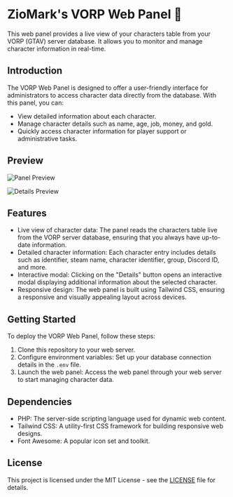# ZioMark's VORP Web Panel 🚀

This web panel provides a live view of your characters table from your VORP (GTAV) server database. It allows you to monitor and manage character information in real-time.

## Introduction

The VORP Web Panel is designed to offer a user-friendly interface for administrators to access character data directly from the database. With this panel, you can:

- View detailed information about each character.
- Manage character details such as name, age, job, money, and gold.
- Quickly access character information for player support or administrative tasks.

## Preview
![Panel Preview](https://i.imgur.com/4J15QmT.png)

![Details Preview](https://i.imgur.com/obmH9D4.png)


## Features

- Live view of character data: The panel reads the characters table live from the VORP server database, ensuring that you always have up-to-date information.
- Detailed character information: Each character entry includes details such as identifier, steam name, character identifier, group, Discord ID, and more.
- Interactive modal: Clicking on the "Details" button opens an interactive modal displaying additional information about the selected character.
- Responsive design: The web panel is built using Tailwind CSS, ensuring a responsive and visually appealing layout across devices.

## Getting Started

To deploy the VORP Web Panel, follow these steps:

1. Clone this repository to your web server.
2. Configure environment variables: Set up your database connection details in the `.env` file.
3. Launch the web panel: Access the web panel through your web server to start managing character data.

## Dependencies

- PHP: The server-side scripting language used for dynamic web content.
- Tailwind CSS: A utility-first CSS framework for building responsive web designs.
- Font Awesome: A popular icon set and toolkit.

## License

This project is licensed under the MIT License - see the [LICENSE](https://github.com/ZioMark-s-HUB/zm_WebPanel/blob/main/LICENSE) file for details.
